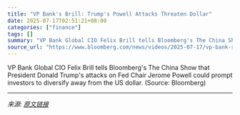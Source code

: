 ```yaml
---
title: "VP Bank's Brill: Trump's Powell Attacks Threaten Dollar"
date: 2025-07-17T02:51:21+08:00
categories: ["finance"]
tags: []
summary: "VP Bank Global CIO Felix Brill tells Bloomberg's The China Show that President Donald Trump's attacks on Fed Chair Jerome Powell could prompt investors to diversify away from the US dollar. (Source: B"
source_url: "https://www.bloomberg.com/news/videos/2025-07-17/vp-bank-s-brill-trump-s-powell-attacks-threaten-dollar-video"
---
```


VP Bank Global CIO Felix Brill tells Bloomberg's The China Show that President Donald Trump's attacks on Fed Chair Jerome Powell could prompt investors to diversify away from the US dollar. (Source: Bloomberg)

---

*来源: [原文链接](https://www.bloomberg.com/news/videos/2025-07-17/vp-bank-s-brill-trump-s-powell-attacks-threaten-dollar-video)*
